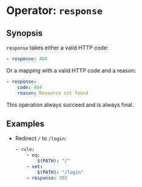 # Operator: `response`

## Synopsis

`response` takes either a valid HTTP code:

```yaml
- response: 404
```

Or a mapping with a valid HTTP code and a reason:

```yaml
- response:
    code: 404
    reason: Resource not found
```

This operation always succeed and is always final.

## Examples

* Redirect `/` to `/login`:

    ```yaml
    - rule:
        - eq:
            $(PATH): "/"
        - set:
            $(PATH): "/login"
        - response: 302
    ```
